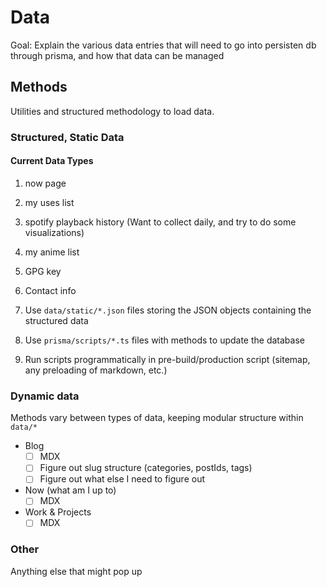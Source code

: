 # Data

Goal: Explain the various data entries that will need to go into persisten db through prisma, and how that data can be managed

## Methods

Utilities and structured methodology to load data.

### Structured, Static Data

#### Current Data Types

1. now page
2. my uses list
3. spotify playback history (Want to collect daily, and try to do some visualizations)
4. my anime list
5. GPG key
6. Contact info

7. Use `data/static/*.json` files storing the JSON objects containing the structured data
8. Use `prisma/scripts/*.ts` files with methods to update the database
9. Run scripts programmatically in pre-build/production script (sitemap, any preloading of markdown, etc.)

### Dynamic data

Methods vary between types of data, keeping modular structure within `data/*`

- Blog
  - [ ] MDX
  - [ ] Figure out slug structure (categories, postIds, tags)
  - [ ] Figure out what else I need to figure out
- Now (what am I up to)
  - [ ] MDX
- Work & Projects
  - [ ] MDX

### Other

Anything else that might pop up
